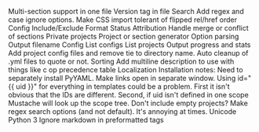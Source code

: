 Multi-section support in one file
Version tag in file
Search
     Add regex and case ignore options.
Make CSS import tolerant of flipped rel/href order
Config
   Include/Exclude
Format
   Status
   Attribution
Handle merge or conflict of sections
Private projects
Project or section generator
Option parsing
     Output filename
     Config
     List configs
     List projects
Output progress and stats
Add project config files and remove tie to directory name.
Auto cleanup of .yml files to quote or not.
Sorting
Add multiline description to use with things like c op precedence table
Localization
Installation notes:
    Need to separately install PyYAML.
Make links open in separate window.
Using id="{{ uid }}" for everything in templates could be a problem. First it
isn't obvious that the IDs are different. Second, if uid isn't defined in one
scope Mustache will look up the scope tree.
Don't include empty projects?
Make regex search options (and not default). It's annoying at times.
Unicode
Python 3
Ignore markdown in preformatted tags
